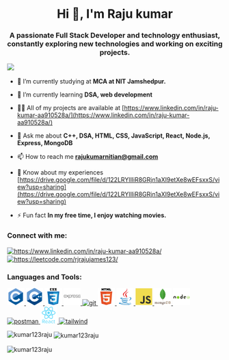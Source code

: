 <h1 align="center">Hi 👋, I'm Raju kumar</h1>
<h3 align="center">A passionate Full Stack Developer and technology enthusiast, constantly exploring new technologies and working on exciting projects.</h3>
<img src="https://media.giphy.com/media/GltC4HZLjJLvq/giphy.gif">

- 🔭 I’m currently studying at **MCA at NIT Jamshedpur.**

- 🌱 I’m currently learning **DSA, web development**

- 👨‍💻 All of my projects are available at [https://www.linkedin.com/in/raju-kumar-aa910528a/](https://www.linkedin.com/in/raju-kumar-aa910528a/)

- 💬 Ask me about **C++, DSA, HTML, CSS, JavaScript, React, Node.js, Express, MongoDB**

- 📫 How to reach me **rajukumarnitian@gmail.com**

- 📄 Know about my experiences [https://drive.google.com/file/d/122LRYllIiR8GRjn1aXI9etXe8wEFsxxS/view?usp=sharing](https://drive.google.com/file/d/122LRYllIiR8GRjn1aXI9etXe8wEFsxxS/view?usp=sharing)

- ⚡ Fun fact **In my free time, I enjoy watching movies.**

<h3 align="left">Connect with me:</h3>
<p align="left">
<a href="https://linkedin.com/in/https://www.linkedin.com/in/raju-kumar-aa910528a/" target="blank"><img align="center" src="https://raw.githubusercontent.com/rahuldkjain/github-profile-readme-generator/master/src/images/icons/Social/linked-in-alt.svg" alt="https://www.linkedin.com/in/raju-kumar-aa910528a/" height="30" width="40" /></a>
<a href="https://www.leetcode.com/https://leetcode.com/rjrajujames123/" target="blank"><img align="center" src="https://raw.githubusercontent.com/rahuldkjain/github-profile-readme-generator/master/src/images/icons/Social/leet-code.svg" alt="https://leetcode.com/rjrajujames123/" height="30" width="40" /></a>
</p>

<h3 align="left">Languages and Tools:</h3>
<p align="left"> <a href="https://www.cprogramming.com/" target="_blank" rel="noreferrer"> <img src="https://raw.githubusercontent.com/devicons/devicon/master/icons/c/c-original.svg" alt="c" width="40" height="40"/> </a> <a href="https://www.w3schools.com/cpp/" target="_blank" rel="noreferrer"> <img src="https://raw.githubusercontent.com/devicons/devicon/master/icons/cplusplus/cplusplus-original.svg" alt="cplusplus" width="40" height="40"/> </a> <a href="https://www.w3schools.com/css/" target="_blank" rel="noreferrer"> <img src="https://raw.githubusercontent.com/devicons/devicon/master/icons/css3/css3-original-wordmark.svg" alt="css3" width="40" height="40"/> </a> <a href="https://expressjs.com" target="_blank" rel="noreferrer"> <img src="https://raw.githubusercontent.com/devicons/devicon/master/icons/express/express-original-wordmark.svg" alt="express" width="40" height="40"/> </a> <a href="https://git-scm.com/" target="_blank" rel="noreferrer"> <img src="https://www.vectorlogo.zone/logos/git-scm/git-scm-icon.svg" alt="git" width="40" height="40"/> </a> <a href="https://www.w3.org/html/" target="_blank" rel="noreferrer"> <img src="https://raw.githubusercontent.com/devicons/devicon/master/icons/html5/html5-original-wordmark.svg" alt="html5" width="40" height="40"/> </a> <a href="https://www.java.com" target="_blank" rel="noreferrer"> <img src="https://raw.githubusercontent.com/devicons/devicon/master/icons/java/java-original.svg" alt="java" width="40" height="40"/> </a> <a href="https://developer.mozilla.org/en-US/docs/Web/JavaScript" target="_blank" rel="noreferrer"> <img src="https://raw.githubusercontent.com/devicons/devicon/master/icons/javascript/javascript-original.svg" alt="javascript" width="40" height="40"/> </a> <a href="https://www.mongodb.com/" target="_blank" rel="noreferrer"> <img src="https://raw.githubusercontent.com/devicons/devicon/master/icons/mongodb/mongodb-original-wordmark.svg" alt="mongodb" width="40" height="40"/> </a> <a href="https://nodejs.org" target="_blank" rel="noreferrer"> <img src="https://raw.githubusercontent.com/devicons/devicon/master/icons/nodejs/nodejs-original-wordmark.svg" alt="nodejs" width="40" height="40"/> </a> <a href="https://postman.com" target="_blank" rel="noreferrer"> <img src="https://www.vectorlogo.zone/logos/getpostman/getpostman-icon.svg" alt="postman" width="40" height="40"/> </a> <a href="https://reactjs.org/" target="_blank" rel="noreferrer"> <img src="https://raw.githubusercontent.com/devicons/devicon/master/icons/react/react-original-wordmark.svg" alt="react" width="40" height="40"/> </a> <a href="https://tailwindcss.com/" target="_blank" rel="noreferrer"> <img src="https://www.vectorlogo.zone/logos/tailwindcss/tailwindcss-icon.svg" alt="tailwind" width="40" height="40"/> </a> </p>

<p><img align="left" src="https://github-readme-stats.vercel.app/api/top-langs?username=kumar123raju&show_icons=true&locale=en&layout=compact" alt="kumar123raju" /></p>

<p>&nbsp;<img align="center" src="https://github-readme-stats.vercel.app/api?username=kumar123raju&show_icons=true&locale=en" alt="kumar123raju" /></p>

<p><img align="center" src="https://github-readme-streak-stats.herokuapp.com/?user=kumar123raju&" alt="kumar123raju" /></p>

